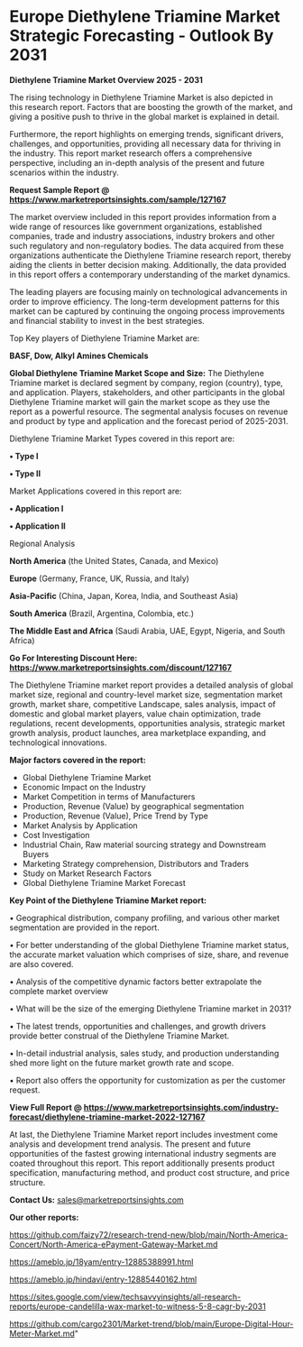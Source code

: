  # Europe Diethylene Triamine Market Strategic Forecasting - Outlook By 2031

<Strong> Diethylene Triamine Market Overview 2025 - 2031</strong>

The rising technology in Diethylene Triamine Market is also depicted in this research report. Factors that are boosting the growth of the market, and giving a positive push to thrive in the global market is explained in detail.

Furthermore, the report highlights on emerging trends, significant drivers, challenges, and opportunities, providing all necessary data for thriving in the industry. This report market research offers a comprehensive perspective, including an in-depth analysis of the present and future scenarios within the industry.

<strong>Request Sample Report @ <a href=https://www.marketreportsinsights.com/sample/127167>https://www.marketreportsinsights.com/sample/127167</a></strong>

The market overview included in this report provides information from a wide range of resources like government organizations, established companies, trade and industry associations, industry brokers and other such regulatory and non-regulatory bodies. The data acquired from these organizations authenticate the Diethylene Triamine research report, thereby aiding the clients in better decision making. Additionally, the data provided in this report offers a contemporary understanding of the market dynamics.

The leading players are focusing mainly on technological advancements in order to improve efficiency. The long-term development patterns for this market can be captured by continuing the ongoing process improvements and financial stability to invest in the best strategies.

Top Key players of Diethylene Triamine Market are:

<strong>BASF, Dow, Alkyl Amines Chemicals</strong>

<strong><b>Global Diethylene Triamine Market Scope and Size:</b></strong>
The Diethylene Triamine market is declared segment by company, region (country), type, and application. Players, stakeholders, and other participants in the global Diethylene Triamine market will gain the market scope as they use the report as a powerful resource. The segmental analysis focuses on revenue and product by type and application and the forecast period of 2025-2031.

Diethylene Triamine Market Types covered in this report are:

<strong>• Type I

• Type II</strong>

Market Applications covered in this report are:

<strong>• Application I

• Application II</strong> 

Regional Analysis

<strong>North America</strong> (the United States, Canada, and Mexico)

<strong>Europe</strong> (Germany, France, UK, Russia, and Italy)

<strong>Asia-Pacific</strong> (China, Japan, Korea, India, and Southeast Asia)

<strong>South America</strong> (Brazil, Argentina, Colombia, etc.)

<strong>The Middle East and Africa</strong> (Saudi Arabia, UAE, Egypt, Nigeria, and South Africa)

<strong>Go For Interesting Discount Here: <a href=https://www.marketreportsinsights.com/discount/127167>https://www.marketreportsinsights.com/discount/127167</a></strong>

The Diethylene Triamine market report provides a detailed analysis of global market size, regional and country-level market size, segmentation market growth, market share, competitive Landscape, sales analysis, impact of domestic and global market players, value chain optimization, trade regulations, recent developments, opportunities analysis, strategic market growth analysis, product launches, area marketplace expanding, and technological innovations.

<strong><b>Major factors covered in the report:</b></strong>
<ul>
  <li>Global Diethylene Triamine Market </li>
  <li>Economic Impact on the Industry</li>
  <li>Market Competition in terms of Manufacturers</li>
  <li>Production, Revenue (Value) by geographical segmentation</li>
  <li>Production, Revenue (Value), Price Trend by Type</li>
  <li>Market Analysis by Application</li>
  <li>Cost Investigation</li>
  <li>Industrial Chain, Raw material sourcing strategy and Downstream Buyers</li>
  <li>Marketing Strategy comprehension, Distributors and Traders</li>
  <li>Study on Market Research Factors</li>
  <li>Global Diethylene Triamine Market Forecast</li>
</ul>

<strong><b>Key Point of the Diethylene Triamine Market report:</b></strong>

• Geographical distribution, company profiling, and various other market segmentation are provided in the report.

• For better understanding of the global Diethylene Triamine market status, the accurate market valuation which comprises of size, share, and revenue are also covered.

• Analysis of the competitive dynamic factors better extrapolate the complete market overview

• What will be the size of the emerging Diethylene Triamine market in 2031?

• The latest trends, opportunities and challenges, and growth drivers provide better construal of the Diethylene Triamine Market.

• In-detail industrial analysis, sales study, and production understanding shed more light on the future market growth rate and scope.

• Report also offers the opportunity for customization as per the customer request.

<strong><b>View Full Report @ <a href=https://www.marketreportsinsights.com/industry-forecast/diethylene-triamine-market-2022-127167>https://www.marketreportsinsights.com/industry-forecast/diethylene-triamine-market-2022-127167</a></b></strong>


At last, the Diethylene Triamine Market report includes investment come analysis and development trend analysis. The present and future opportunities of the fastest growing international industry segments are coated throughout this report. This report additionally presents product specification, manufacturing method, and product cost structure, and price structure.

<strong>Contact Us:</strong>
sales@marketreportsinsights.com

<strong>Our other reports:</strong>

<a href=https://github.com/faizy72/research-trend-new/blob/main/North-America-Concert/North-America-ePayment-Gateway-Market.md>https://github.com/faizy72/research-trend-new/blob/main/North-America-Concert/North-America-ePayment-Gateway-Market.md</a>

<a href=https://ameblo.jp/18yam/entry-12885388991.html>https://ameblo.jp/18yam/entry-12885388991.html</a>

<a href=https://ameblo.jp/hindavi/entry-12885440162.html>https://ameblo.jp/hindavi/entry-12885440162.html</a>

<a href=https://sites.google.com/view/techsavvyinsights/all-research-reports/europe-candelilla-wax-market-to-witness-5-8-cagr-by-2031>https://sites.google.com/view/techsavvyinsights/all-research-reports/europe-candelilla-wax-market-to-witness-5-8-cagr-by-2031</a>

<a href=https://github.com/cargo2301/Market-trend/blob/main/Europe-Digital-Hour-Meter-Market.md>https://github.com/cargo2301/Market-trend/blob/main/Europe-Digital-Hour-Meter-Market.md</a>"
